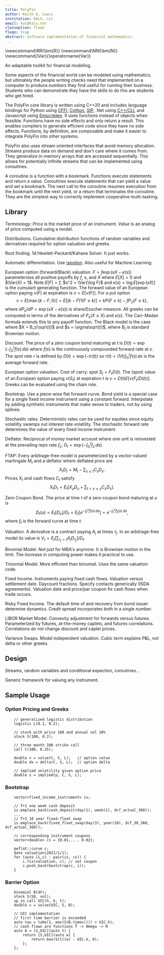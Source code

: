 ```yaml
---
title: PolyFin
author: Keith A. Lewis
institution: KALX, LLC
email: kal@kalx.net
classoption: fleqn
fleqn: true
abstract: Software implementation of financial mathematics.
...
```


\newcommand\RR{\bm{R}}
\newcommand\NN{\bm{N}}
\newcommand{\Var}{\operatorname{Var}}

An adaptable toolkit for financial modeling.

Some aspects of the financial world can be modeled using mathematics,
but ultimately the people writing checks need that implemented on
a computer to produce numbers they find useful for running their business.
Students who can demonstrate they have the skills to do this are
students who get hired.

The PolyFin core library is written using C++20 and includes language bindings for
Python using [CFFI](https://cffi.readthedocs.io/en/latest/), [Cython](https://cython.org/),
[SIP](https://www.riverbankcomputing.com/software/sip/intro),
.Net using [C++/CLI](https://docs.microsoft.com/en-us/cpp/dotnet/dotnet-programming-with-cpp-cli-visual-cpp),
and Javascript using [Emscripten](https://developer.mozilla.org/en-US/docs/Mozilla/Projects/Emscripten).
It uses functions instead of objects when feasible. 
Functions have no side effects and only return a result. 
This enables compilers to generate efficient code since they have no
side effects.  Functions, by definition, are
composable and make it easier to integrate PolyFin into other systems.

PolyFin also uses stream oriented interfaces that avoid memory allocation.
Streams produce data on demand and don't care where it comes from.
They generalize in-memory arrays that are accessed sequentially.
This allows for potentially infinite streams that can
be implemented using coroutines.

A coroutine is a function with a bookmark.
Functions execute statements and return a value.
Coroutines execute statements that can yield a value and set a bookmark.
The next call to the coroutine resumes execution from the bookmark until
the next yield, or a return that terminates the coroutine.
They are the simplest way to correctly implement cooperative multi-tasking.

## Library

Terminology: _Price_ is the market price of an instrument. _Value_ is
an analog of price computed using a model.

Distributions. Cumulative distribution functions of random variables
and derivatives required for option valuation and greeks.

Root finding. 1d Hewlett-Packard/Kahane Solver. It just works.

Automatic differentiation. Use [\epsilon](https://github.com/keithalewis/epsilon).
Also useful for Machine Learning.

European option (forward/Black) valuation. $F = f \exp(s X - κ(s))$ parameterizes all positive payoffs
by $f$, $s$, and $X$ where $E[X] = 0$ and $\Var(X) = 1$. Note $E[F] = f$, $s^2 = \Var(\log F)$
and $κ(s) = \log E[\exp(s X)]$ is the cumulant generating function.
The forward value of an European option paying $ν(F)$ at expiration is $v = E[ν(F)]$.
For a put option
$$
	v = E[\max\{k - F,0\}] = E[(k - F)1(F \le k)] = kP(F\le k) - f P_s(F\le k),
$$
where $dP_s/dP = \exp(s X - κ(s))$ is share/Esscher measure.
All greeks can be computed in terms of the derivatives of $P_s(X\le X)$ and $κ(s)$.
The Carr-Madan formula extends this to any payoff function.
The Black model is the case where $X = B_t/\sqrt{t}$ and $s = \sigma\sqrt{t}$,
where $B_t$ is standard Brownian motion.

Discount. The price of a zero coupon bond maturing at $t$ is $D(t) = \exp(-\int_0^t f(s)\,ds)$
where $f(s)$ is the continuously compounded forward rate at $s$.
The _spot rate_ $r$ is defined by $D(t) = \exp(-t r(t))$ so
$r(t) = (1/t)\int_0^t f(s)\,ds$ is the average forward rate.

European option valuation. Cost of carry: spot $S_t = F_tD(t)$.
The (spot) value of an European option paying $ν(S_t)$ at expiration $t$ is $v = D(t)E[ν(F_t/D(t))]$.
Greeks can be evaluated using the chain rule.

Bootstrap. Use a piece-wise flat forward curve.
Bond yield is a special case for a single fixed income instrument using a constant forward.
Interpolate by adding synthetic instruments that make sense to traders, not by using splines.

Stochastic rates. Deterministic rates can be used for equities since
equity volatility swamps out interest rate volatility.
The stochastic forward rate determines the value of every fixed income instrument.

Deflator. Reciprocal of money market account where one unit is reinvested at
the prevailing repo rate $f_s$: $D_t = \exp(-\int_0^t f_s\,ds)$.

FTAP: Every arbitrage-free model is parameterized by a vector-valued martingale
$M_t$ and a deflator where deflated price are
$$
	X_t D_t = M_t - \sum_{s\le t} C_s D_s.
$$
Prices $X_t$ and cash flows $C_t$ satisfy
$$
	X_t D_t = E_t[X_u D_u + \sum_{t < s \le u} C_s D_s].
$$

Zero Coupon Bond. The price at time $t$ of a zero coupon bond maturing at $u$ is
$$
	D_t(u) = E_t[D_u]/D_t = E_t[e^{-\int_t^u f(s)\,ds}] = e^{-\int_t^u f_t(s)\,ds},
$$
where $f_t$ is the forward curve at time $t$.

Valuation. A derivative is a contract paying $A_j$ at times $τ_j$.
In an arbitrage-free model its value is $V_t = E_t[\sum_{τ_j>t} A_j D_{τ_j}]/D_t$.

Binomial Model. Not just for MBA's anymore. It is Brownian motion in
the limit. The increase in computing power makes it practical to use.

Trinomial Model. More efficient than binomial. Uses the same valuation code.

Fixed Income. Instruments paying fixed cash flows.  Valuation versus settlement date.
Daycount fractions.  Specify contacts generically (ISDA agreements).
Valuation date and price/par coupon fix cash flows when trade occurs.

Risky Fixed Income. The default time of and recovery from bond issuer determine dynamics.
Credit spread incorporates both in a single number.

LIBOR Market Model. Convexity adjustment for forwards versus futures.
Parameterized by futures, at-the-money caplets, and
futures correlations. Correlations do not change discount and caplet prices.

Variance Swaps. Model independent valuation. Cubic term explains P&L, not delta or other greeks.

## Design

Streams, random variables and conditional expection, coroutines...

Generic framework for valuing any instrument.

## Sample Usage

### Option Pricing and Greeks

```
	// generalized logistic distribution
	logistic L(0.1, 0.2);

	// stock with price 100 and annual vol 20%
	stock S(100, 0.2);

	// three month 100 strike call
	call C(100, 0.25);   

	double v = value(C, S, L);   // option value
	double dv = delta(C, S, L);  // option delta

	// implied volatility given option price
	double s = implied(p, C, S, L);
```

### Bootstrap

```
	vector<fixed_income_instrument> is;

	// T+1 one week cash deposit
	is.emplace_back(cash_deposit(day(1), week(1), dcf_actual_360));
	...
	// T+3 10 year fixed-float swap
	is.emplace_back(fixed_float_swap(day(3), year(10), dcf_30_360, dcf_actual_360));

	// corresponding instrument coupons
	vector<double> cs = {0.01,..., 0.02};

	pwflat::curve c;
	date valuation(2021/1/1);
	for (auto [i,c] : pair(is, cs)) {
		i.fix(valuation, c); // set coupon
		c.push_back(bootstrap(c, i));
	}

```

### Barrier Option

```
	binomial B(dt);
	stock S(S0, vol);
	up_in_call UIC(h, k, t);
	double v = value(UIC, S, B);

	// UIC implementation
	// first time barrier is exceeded
	auto tau = take(1, max(S(B.times())) > UIC.h);
	// cash flows are functions T -> Omega -> R
	auto A = [S,UIC](auto t) {
		return [S,UIC](auto w) {
			return max(S(t)(w) - UIC.k, 0);
		};
	};

```
